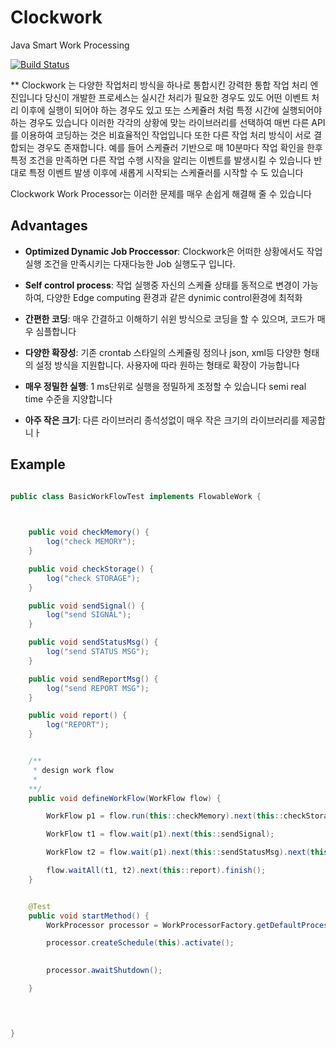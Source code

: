 # Clockwork
Java Smart Work Processing 



[![Build Status](https://travis-ci.org/isocline/clockwork.svg?branch=develop)](https://travis-ci.org/isocline/clockwork)



** Clockwork 는 다양한 작업처리 방식을 하나로 통합시킨 강력한 통합 작업 처리 엔진입니다 당신이 개발한 프로세스는
실시간 처리가 필요한 경우도 있도 어떤 이벤트 처리 이후에 실행이 되어야 하는 경우도 있고 또는 스케쥴러 처럼 특정 시간에
실행되어야 하는 경우도 있습니다
이러한 각각의 상황에 맞는 라이브러리를 선택하여 매번 다른 API 를 이용하여 코딩하는 것은 비효율적인 작업입니다
또한 다른 작업 처리 방식이 서로 결합되는 경우도 존재합니다. 예를 들어 스케쥴러 기반으로 매 10분마다 작업 확인을 한후 
특정 조건을 만족하면 다른 작업 수행 시작을 알리는 이벤트를 발생시킬 수 있습니다
반대로 특정 이벤트 발생 이후에 새롭게 시작되는 스케쥴러를 시작할 수 도 있습니다

Clockwork Work Processor는 이러한 문제를 매우 손쉽게 해결해 줄 수 있습니다

## Advantages

- **Optimized Dynamic Job Proccessor**: Clockwork은 어떠한 상황에서도 작업 실행 조건을 만족시키는 다재다능한 Job 실행도구 입니다.

- **Self control process**: 작업 실행중 자신의 스케쥴 상태를 동적으로 변경이 가능하여, 다양한 Edge computing 환경과 같은 dynimic control환경에 최적화 
- **간편한 코딩**: 매우 간결하고 이해하기 쉬윈 방식으로 코딩을 할 수 있으며, 코드가 매우 심플합니다
- **다양한 확장성**: 기존 crontab 스타일의 스케쥴링 정의나 json, xml등 다양한 형태의 설정 방식을 지원합니다. 사용자에 따라 원하는 형태로 확장이 가능합니다
- **매우 정밀한 실행**: 1 ms단위로 실행을 정밀하게 조정할 수 있습니다 semi real time 수준을 지양합니다

- **아주 작은 크기**: 다른 라이브러리 종석성없이 매우 작은 크기의 라이브러리를 제공합니ㅏ

 
 
## Example

 
```java

public class BasicWorkFlowTest implements FlowableWork {

     

    public void checkMemory() {
        log("check MEMORY");
    }

    public void checkStorage() {
        log("check STORAGE");
    }

    public void sendSignal() {
        log("send SIGNAL");
    }

    public void sendStatusMsg() {
        log("send STATUS MSG");
    }

    public void sendReportMsg() {
        log("send REPORT MSG");
    }

    public void report() {
        log("REPORT");
    }


    /**
     * design work flow
     *
    **/
    public void defineWorkFlow(WorkFlow flow) {

        WorkFlow p1 = flow.run(this::checkMemory).next(this::checkStorage);

        WorkFlow t1 = flow.wait(p1).next(this::sendSignal);

        WorkFlow t2 = flow.wait(p1).next(this::sendStatusMsg).next(this::sendReportMsg);

        flow.waitAll(t1, t2).next(this::report).finish();
    }


    @Test
    public void startMethod() {
        WorkProcessor processor = WorkProcessorFactory.getDefaultProcessor();

        processor.createSchedule(this).activate();
        

        processor.awaitShutdown();

    }

    


}

```
 

